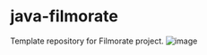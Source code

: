 # java-filmorate

Template repository for Filmorate project.
![image](https://github.com/IgorShurov/java-filmorate/assets/123819706/3b8fe5ff-fc9a-48e9-91e1-e2e0eecd2766)
